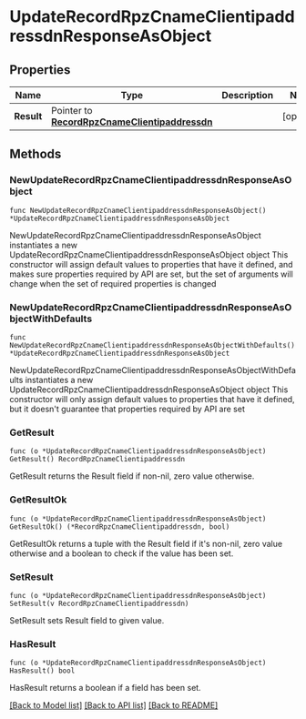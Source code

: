 # UpdateRecordRpzCnameClientipaddressdnResponseAsObject

## Properties

Name | Type | Description | Notes
------------ | ------------- | ------------- | -------------
**Result** | Pointer to [**RecordRpzCnameClientipaddressdn**](RecordRpzCnameClientipaddressdn.md) |  | [optional] 

## Methods

### NewUpdateRecordRpzCnameClientipaddressdnResponseAsObject

`func NewUpdateRecordRpzCnameClientipaddressdnResponseAsObject() *UpdateRecordRpzCnameClientipaddressdnResponseAsObject`

NewUpdateRecordRpzCnameClientipaddressdnResponseAsObject instantiates a new UpdateRecordRpzCnameClientipaddressdnResponseAsObject object
This constructor will assign default values to properties that have it defined,
and makes sure properties required by API are set, but the set of arguments
will change when the set of required properties is changed

### NewUpdateRecordRpzCnameClientipaddressdnResponseAsObjectWithDefaults

`func NewUpdateRecordRpzCnameClientipaddressdnResponseAsObjectWithDefaults() *UpdateRecordRpzCnameClientipaddressdnResponseAsObject`

NewUpdateRecordRpzCnameClientipaddressdnResponseAsObjectWithDefaults instantiates a new UpdateRecordRpzCnameClientipaddressdnResponseAsObject object
This constructor will only assign default values to properties that have it defined,
but it doesn't guarantee that properties required by API are set

### GetResult

`func (o *UpdateRecordRpzCnameClientipaddressdnResponseAsObject) GetResult() RecordRpzCnameClientipaddressdn`

GetResult returns the Result field if non-nil, zero value otherwise.

### GetResultOk

`func (o *UpdateRecordRpzCnameClientipaddressdnResponseAsObject) GetResultOk() (*RecordRpzCnameClientipaddressdn, bool)`

GetResultOk returns a tuple with the Result field if it's non-nil, zero value otherwise
and a boolean to check if the value has been set.

### SetResult

`func (o *UpdateRecordRpzCnameClientipaddressdnResponseAsObject) SetResult(v RecordRpzCnameClientipaddressdn)`

SetResult sets Result field to given value.

### HasResult

`func (o *UpdateRecordRpzCnameClientipaddressdnResponseAsObject) HasResult() bool`

HasResult returns a boolean if a field has been set.


[[Back to Model list]](../README.md#documentation-for-models) [[Back to API list]](../README.md#documentation-for-api-endpoints) [[Back to README]](../README.md)


